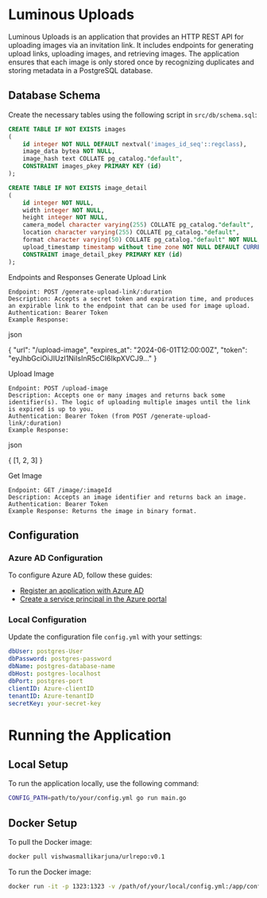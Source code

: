 # Luminous Uploads

Luminous Uploads is an application that provides an HTTP REST API for uploading images via an invitation link. It includes endpoints for generating upload links, uploading images, and retrieving images. The application ensures that each image is only stored once by recognizing duplicates and storing metadata in a PostgreSQL database.

## Database Schema

Create the necessary tables using the following script in `src/db/schema.sql`:

```sql
CREATE TABLE IF NOT EXISTS images
(
    id integer NOT NULL DEFAULT nextval('images_id_seq'::regclass),
    image_data bytea NOT NULL,
    image_hash text COLLATE pg_catalog."default",
    CONSTRAINT images_pkey PRIMARY KEY (id)
);

CREATE TABLE IF NOT EXISTS image_detail
(
    id integer NOT NULL,
    width integer NOT NULL,
    height integer NOT NULL,
    camera_model character varying(255) COLLATE pg_catalog."default",
    location character varying(255) COLLATE pg_catalog."default",
    format character varying(50) COLLATE pg_catalog."default" NOT NULL,
    upload_timestamp timestamp without time zone NOT NULL DEFAULT CURRENT_TIMESTAMP,
    CONSTRAINT image_detail_pkey PRIMARY KEY (id)
);

```

Endpoints and Responses
Generate Upload Link

    Endpoint: POST /generate-upload-link/:duration
    Description: Accepts a secret token and expiration time, and produces an expirable link to the endpoint that can be used for image upload.
    Authentication: Bearer Token
    Example Response:

json

{
    "url": "/upload-image",
    "expires_at": "2024-06-01T12:00:00Z",
    "token": "eyJhbGciOiJIUzI1NiIsInR5cCI6IkpXVCJ9..."
}

Upload Image

    Endpoint: POST /upload-image
    Description: Accepts one or many images and returns back some identifier(s). The logic of uploading multiple images until the link is expired is up to you.
    Authentication: Bearer Token (from POST /generate-upload-link/:duration)
    Example Response:

json

{
[1, 2, 3]
}

Get Image

    Endpoint: GET /image/:imageId
    Description: Accepts an image identifier and returns back an image.
    Authentication: Bearer Token
    Example Response: Returns the image in binary format.



## Configuration

### Azure AD Configuration

To configure Azure AD, follow these guides:

- [Register an application with Azure AD](https://learn.microsoft.com/en-us/entra/identity-platform/quickstart-register-app)
- [Create a service principal in the Azure portal](https://learn.microsoft.com/en-us/entra/identity-platform/howto-create-service-principal-portal)

### Local Configuration

Update the configuration file `config.yml` with your settings:

```yaml
dbUser: postgres-User
dbPassword: postgres-password
dbName: postgres-database-name
dbHost: postgres-localhost
dbPort: postgres-port
clientID: Azure-clientID
tenantID: Azure-tenantID
secretKey: your-secret-key
```

# Running the Application

## Local Setup

To run the application locally, use the following command:

```sh
CONFIG_PATH=path/to/your/config.yml go run main.go
```

## Docker Setup

To pull the Docker image:

```sh
docker pull vishwasmallikarjuna/urlrepo:v0.1
```
To run the Docker image:
```sh
docker run -it -p 1323:1323 -v /path/of/your/local/config.yml:/app/config.yml -e CONFIG_PATH=/app/config.yml vishwasmallikarjuna/urlrepo:v0.1 /bin/sh

```
